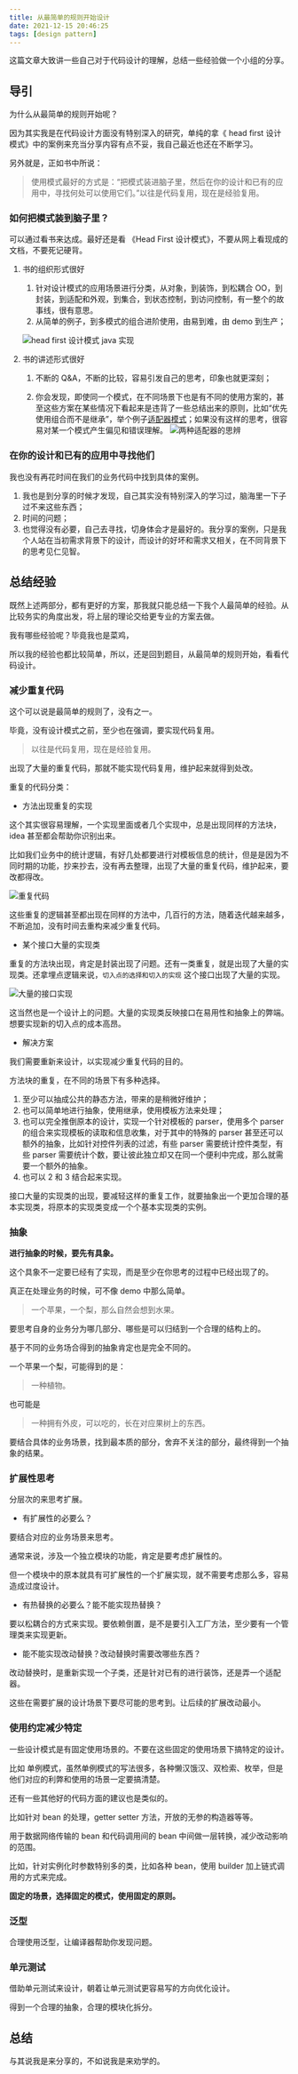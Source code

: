 ```yaml
---
title: 从最简单的规则开始设计
date: 2021-12-15 20:46:25
tags: [design pattern]
---
```


这篇文章大致讲一些自己对于代码设计的理解，总结一些经验做一个小组的分享。

<!-- more -->

## 导引

为什么从最简单的规则开始呢？

因为其实我是在代码设计方面没有特别深入的研究，单纯的拿《 head first 设计模式》中的案例来充当分享内容有点不妥，我自己最近也还在不断学习。

另外就是，正如书中所说：

> 使用模式最好的方式是：“把模式装进脑子里，然后在你的设计和已有的应用中，寻找何处可以使用它们。”以往是代码复用，现在是经验复用。

### 如何把模式装到脑子里？

可以通过看书来达成。最好还是看 《Head First 设计模式》，不要从网上看现成的文档，不要死记硬背。

1. 书的组织形式很好

   1. 针对设计模式的应用场景进行分类，从对象，到装饰，到松耦合 OO，到封装，到适配和外观，到集合，到状态控制，到访问控制，有一整个的故事线，很有意思。
   2. 从简单的例子，到多模式的组合进阶使用，由易到难，由 demo 到生产；

   ![head first 设计模式 java 实现](https://gitee.com/yaohwu/link/raw/master/static/F97LMr.png)

1. 书的讲述形式很好

   1. 不断的 Q&A，不断的比较，容易引发自己的思考，印象也就更深刻；

   2. 你会发现，即使同一个模式，在不同场景下也是有不同的使用方案的，甚至这些方案在某些情况下看起来是违背了一些总结出来的原则，比如“优先使用组合而不是继承”，举个例子[适配器模式](https://notes.yaohwu.xyz/2019/09/25/software-design/#%E9%80%82%E9%85%8D%E5%99%A8%E6%A8%A1%E5%BC%8F-Adapter-Pattern)；如果没有这样的思考，很容易对某一个模式产生偏见和错误理解。
      ![两种适配器的思辨](https://gitee.com/yaohwu/link/raw/master/static/OoZCjB.png)

### 在你的设计和已有的应用中寻找他们

我也没有再花时间在我们的业务代码中找到具体的案例。

1. 我也是到分享的时候才发现，自己其实没有特别深入的学习过，脑海里一下子过不来这些东西；
2. 时间的问题；
3. 也觉得没有必要，自己去寻找，切身体会才是最好的。我分享的案例，只是我个人站在当初需求背景下的设计，而设计的好坏和需求又相关，在不同背景下的思考见仁见智。

## 总结经验

既然上述两部分，都有更好的方案，那我就只能总结一下我个人最简单的经验。从比较务实的角度出发，将上层的理论交给更专业的方案去做。

我有哪些经验呢？毕竟我也是菜鸡，

所以我的经验也都比较简单，所以，还是回到题目，从最简单的规则开始，看看代码设计。

### 减少重复代码

这个可以说是最简单的规则了，没有之一。

毕竟，没有设计模式之前，至少也在强调，要实现代码复用。

> 以往是代码复用，现在是经验复用。

出现了大量的重复代码，那就不能实现代码复用，维护起来就得到处改。

重复的代码分类：

* 方法出现重复的实现

这个其实很容易理解，一个实现里面或者几个实现中，总是出现同样的方法块，idea 甚至都会帮助你识别出来。

比如我们业务中的统计逻辑，有好几处都要进行对模板信息的统计，但是是因为不同时期的功能，抄来抄去，没有再去整理，出现了大量的重复代码，维护起来，要改都得改。

![重复代码](https://gitee.com/yaohwu/link/raw/master/static/6NkWaT.png)

这些重复的逻辑甚至都出现在同样的方法中，几百行的方法，随着迭代越来越多，不断追加，没有时间去重构来减少重复代码。

* 某个接口大量的实现类

重复的方法块出现，肯定是封装出现了问题。还有一类重复，就是出现了大量的实现类。还拿埋点逻辑来说，`切入点的选择和切入的实现` 这个接口出现了大量的实现。

![大量的接口实现](https://gitee.com/yaohwu/link/raw/master/static/iIDlKN.png)

这当然也是一个设计上的问题。大量的实现类反映接口在易用性和抽象上的弊端。想要实现新的切入点的成本高昂。

* 解决方案

我们需要重新来设计，以实现减少重复代码的目的。

方法块的重复，在不同的场景下有多种选择。

1. 至少可以抽成公共的静态方法，带来的是稍微好维护；
2. 也可以简单地进行抽象，使用继承，使用模板方法来处理；
3. 也可以完全推倒原本的设计，实现一个针对模板的 parser，使用多个 parser 的组合来实现模板的读取和信息收集，对于其中的特殊的 parser 甚至还可以额外的抽象，比如针对控件列表的过滤，有些 parser 需要统计控件类型，有些 parser 需要统计个数，要让彼此独立却又在同一个便利中完成，那么就需要一个额外的抽象。
4. 也可以 2 和 3 结合起来实现。

接口大量的实现类的出现，要减轻这样的重复工作，就要抽象出一个更加合理的基本实现类，将原本的实现类变成一个个基本实现类的实例。

### 抽象

**进行抽象的时候，要先有具象。**

这个具象不一定要已经有了实现，而是至少在你思考的过程中已经出现了的。

真正在处理业务的时候，可不像 demo 中那么简单。

> 一个苹果，一个梨，那么自然会想到水果。

要思考自身的业务分为哪几部分、哪些是可以归结到一个合理的结构上的。

基于不同的业务场合得到的抽象肯定也是完全不同的。

一个苹果一个梨，可能得到的是：

> 一种植物。

也可能是

> 一种拥有外皮，可以吃的，长在对应果树上的东西。

要结合具体的业务场景，找到最本质的部分，舍弃不关注的部分，最终得到一个抽象的结果。

### 扩展性思考

分层次的来思考扩展。

* 有扩展性的必要么？

要结合对应的业务场景来思考。

通常来说，涉及一个独立模块的功能，肯定是要考虑扩展性的。

但一个模块中的原本就具有可扩展性的一个扩展实现，就不需要考虑那么多，容易造成过度设计。

* 有热替换的必要么？能不能实现热替换？

要以松耦合的方式来实现。要依赖倒置，是不是要引入工厂方法，至少要有一个管理类来实现更新。

* 能不能实现改动替换？改动替换时需要改哪些东西？

改动替换时，是重新实现一个子类，还是针对已有的进行装饰，还是弄一个适配器。

这些在需要扩展的设计场景下要尽可能的思考到。让后续的扩展改动最小。

### 使用约定减少特定

一些设计模式是有固定使用场景的。不要在这些固定的使用场景下搞特定的设计。

比如 单例模式，虽然单例模式的写法很多，各种懒汉饿汉、双检索、枚举，但是他们对应的利弊和使用的场景一定要搞清楚。

还有一些其他好的代码方面的建议也是类似的。

比如针对 bean 的处理，getter setter 方法，开放的无参的构造器等等。

用于数据网络传输的 bean 和代码调用间的 bean 中间做一层转换，减少改动影响的范围。

比如，针对实例化时参数特别多的类，比如各种 bean，使用 builder 加上链式调用的方式来完成。

**固定的场景，选择固定的模式，使用固定的原则。**

### 泛型

合理使用泛型，让编译器帮助你发现问题。

### 单元测试

借助单元测试来设计，朝着让单元测试更容易写的方向优化设计。

得到一个合理的抽象，合理的模块化拆分。

## 总结

与其说我是来分享的，不如说我是来劝学的。
